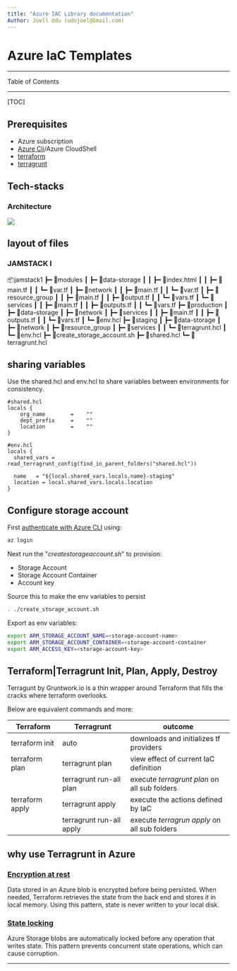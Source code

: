 ```yaml
---
title: "Azure IAC Library documentation"
Author: Joell Udu (udujoel@Gmail.com)
---
```


# Azure IaC Templates

---

Table of Contents

---

[TOC]

## Prerequisites

- Azure subscription
- [Azure Cli](https://docs.microsoft.com/en-us/cli/azure/install-azure-cli)/Azure CloudShell
- [terraform](https://www.terraform.io/downloads.html)
- [terragrunt](https://terragrunt.gruntwork.io/docs/getting-started/install/)

## Tech-stacks

### Architecture

![](https://codimd.s3.shivering-isles.com/demo/uploads/upload_a49b1c0a13f113b7792e4e1ba40acd17.png)

## layout of files

### JAMSTACK I

📦jamstack1
┣━ 📂modules
┃ ┣━ 📂data-storage
┃ ┃ ┣━ 📜index.html
┃ ┃ ┣━ 📜main.tf
┃ ┃ ┗━ 📜var.tf
┃ ┣━ 📂network
┃ ┃ ┣━ 📜main.tf
┃ ┃ ┗━ 📜var.tf
┃ ┣━ 📂resource_group
┃ ┃ ┣━ 📜main.tf
┃ ┃ ┣━ 📜output.tf
┃ ┃ ┗━ 📜vars.tf
┃ ┗━ 📂services
┃ ┃ ┣━ 📜main.tf
┃ ┃ ┣━ 📜outputs.tf
┃ ┃ ┗━ 📜vars.tf
┣━ 📂production
┃ ┣━ 📂data-storage
┃ ┣━ 📂network
┃ ┣━ 📂services
┃ ┃ ┣━ 📜main.tf
┃ ┃ ┣━ 📜outputs.tf
┃ ┃ ┗━ 📜vars.tf
┃ ┗━ 📜env.hcl
┣━ 📂staging
┃ ┣━ 📂data-storage
┃ ┣━ 📂network
┃ ┣━ 📂resource_group
┃ ┣━ 📂services
┃ ┃ ┗━ 📜terragrunt.hcl
┃ ┗━ 📜env.hcl
┣━ 📜create_storage_account.sh
┣━ 📜shared.hcl
┗━ 📜terragrunt.hcl

## sharing variables

Use the shared.hcl and env.hcl to share variables between environments for consistency.

```gherkin=
#shared.hcl
locals {
    org_name        =    ""
    dept_prefix     =    ""
    location        =    ""
}

```

```gherkin=
#env.hcl
locals {
  shared_vars = read_terragrunt_config(find_in_parent_folders("shared.hcl"))

  name   = "${local.shared_vars.locals.name}-staging"
  location = local.shared_vars.locals.location
}
```

## Configure storage account

First [authenticate with Azure CLI](https://docs.microsoft.com/en-us/azure/developer/terraform/get-started-cloud-shell#authenticate-via-microsoft-account) using:

```bash
az login
```

Next run the "_createstorageaccount.sh_" to provision:

- Storage Account
- Storage Account Container
- Account key

Source this to make the env variables to persist

```bash
. ./create_storage_account.sh
```

Export as env variables:

```bash
export ARM_STORAGE_ACCOUNT_NAME=<storage-account-name>
export ARM_STORAGE_ACCOUNT_CONTAINER=<storage-account-container
export ARM_ACCESS_KEY=<storage-account-key>
```

## Terraform|Terragrunt Init, Plan, Apply, Destroy

Terragunt by Gruntwork.io is a thin wrapper around Terraform that fills the cracks where terraform overlooks.

Below are equivalent commands and more:

| Terraform       | Terragrunt               | outcome                                      |
| --------------- | ------------------------ | -------------------------------------------- |
| terraform init  | auto                     | downloads and initializes tf providers       |
| terraform plan  | terragrunt plan          | view effect of current IaC definition        |
|                 | terragrunt run-all plan  | execute _terragrunt plan_ on all sub folders |
| terraform apply | terragrunt apply         | execute the actions defined by IaC           |
|                 | terragrunt run-all apply | execute _terragrun apply_ on all sub folders |

## why use Terragrunt in Azure

### [Encryption at rest](https://docs.microsoft.com/en-us/azure/developer/terraform/store-state-in-azure-storage#encryption-at-rest)

Data stored in an Azure blob is encrypted before being persisted. When needed, Terraform retrieves the state from the back end and stores it in local memory. Using this pattern, state is never written to your local disk.

### [State locking](https://docs.microsoft.com/en-us/azure/developer/terraform/store-state-in-azure-storage#state-locking)

Azure Storage blobs are automatically locked before any operation that writes state. This pattern prevents concurrent state operations, which can cause corruption.

---
